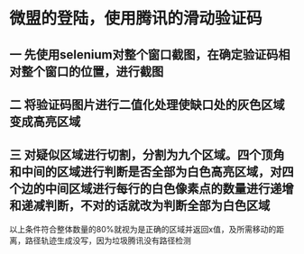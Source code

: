 # 微盟的登陆，使用腾讯的滑动验证码
## 一 先使用selenium对整个窗口截图，在确定验证码相对整个窗口的位置，进行截图
## 二 将验证码图片进行二值化处理使缺口处的灰色区域变成高亮区域
## 三 对疑似区域进行切割，分割为九个区域。四个顶角和中间的区域进行判断是否全部为白色高亮区域，对四个边的中间区域进行每行的白色像素点的数量进行递增和递减判断，不对的话就改为判断全部为白色区域
以上条件符合整体数量的80%就视为是正确的区域并返回x值，及所需移动的距离，路径轨迹生成没写，因为垃圾腾讯没有路径检测